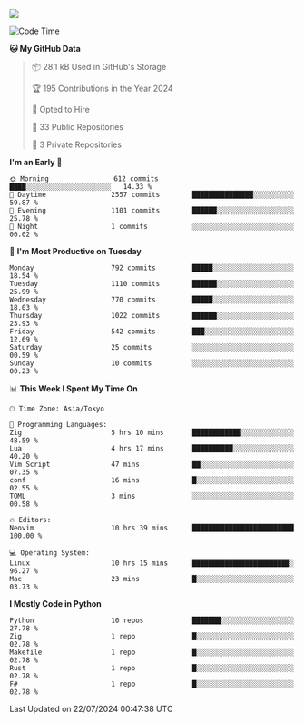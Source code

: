 ![](https://komarev.com/ghpvc/?username=kitagawa-hr)

<!--START_SECTION:waka-->
![Code Time](http://img.shields.io/badge/Code%20Time-955%20hrs%2056%20mins-blue)

**🐱 My GitHub Data** 

> 📦 28.1 kB Used in GitHub's Storage 
 > 
> 🏆 195 Contributions in the Year 2024
 > 
> 💼 Opted to Hire
 > 
> 📜 33 Public Repositories 
 > 
> 🔑 3 Private Repositories 
 > 
**I'm an Early 🐤** 

```text
🌞 Morning                612 commits         ████░░░░░░░░░░░░░░░░░░░░░   14.33 % 
🌆 Daytime                2557 commits        ███████████████░░░░░░░░░░   59.87 % 
🌃 Evening                1101 commits        ██████░░░░░░░░░░░░░░░░░░░   25.78 % 
🌙 Night                  1 commits           ░░░░░░░░░░░░░░░░░░░░░░░░░   00.02 % 
```
📅 **I'm Most Productive on Tuesday** 

```text
Monday                   792 commits         █████░░░░░░░░░░░░░░░░░░░░   18.54 % 
Tuesday                  1110 commits        ██████░░░░░░░░░░░░░░░░░░░   25.99 % 
Wednesday                770 commits         █████░░░░░░░░░░░░░░░░░░░░   18.03 % 
Thursday                 1022 commits        ██████░░░░░░░░░░░░░░░░░░░   23.93 % 
Friday                   542 commits         ███░░░░░░░░░░░░░░░░░░░░░░   12.69 % 
Saturday                 25 commits          ░░░░░░░░░░░░░░░░░░░░░░░░░   00.59 % 
Sunday                   10 commits          ░░░░░░░░░░░░░░░░░░░░░░░░░   00.23 % 
```


📊 **This Week I Spent My Time On** 

```text
🕑︎ Time Zone: Asia/Tokyo

💬 Programming Languages: 
Zig                      5 hrs 10 mins       ████████████░░░░░░░░░░░░░   48.59 % 
Lua                      4 hrs 17 mins       ██████████░░░░░░░░░░░░░░░   40.20 % 
Vim Script               47 mins             ██░░░░░░░░░░░░░░░░░░░░░░░   07.35 % 
conf                     16 mins             █░░░░░░░░░░░░░░░░░░░░░░░░   02.55 % 
TOML                     3 mins              ░░░░░░░░░░░░░░░░░░░░░░░░░   00.58 % 

🔥 Editors: 
Neovim                   10 hrs 39 mins      █████████████████████████   100.00 % 

💻 Operating System: 
Linux                    10 hrs 15 mins      ████████████████████████░   96.27 % 
Mac                      23 mins             █░░░░░░░░░░░░░░░░░░░░░░░░   03.73 % 
```

**I Mostly Code in Python** 

```text
Python                   10 repos            ███████░░░░░░░░░░░░░░░░░░   27.78 % 
Zig                      1 repo              █░░░░░░░░░░░░░░░░░░░░░░░░   02.78 % 
Makefile                 1 repo              █░░░░░░░░░░░░░░░░░░░░░░░░   02.78 % 
Rust                     1 repo              █░░░░░░░░░░░░░░░░░░░░░░░░   02.78 % 
F#                       1 repo              █░░░░░░░░░░░░░░░░░░░░░░░░   02.78 % 
```




 Last Updated on 22/07/2024 00:47:38 UTC
<!--END_SECTION:waka-->

